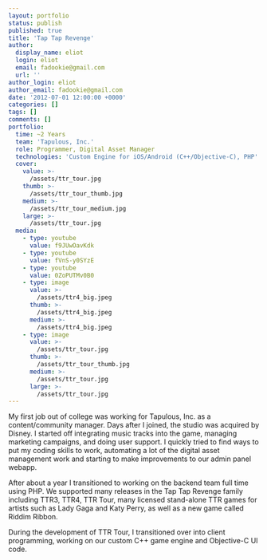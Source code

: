 ```yaml
---
layout: portfolio
status: publish
published: true
title: 'Tap Tap Revenge'
author:
  display_name: eliot
  login: eliot
  email: fadookie@gmail.com
  url: ''
author_login: eliot
author_email: fadookie@gmail.com
date: '2012-07-01 12:00:00 +0000'
categories: []
tags: []
comments: []
portfolio:
  time: ~2 Years
  team: 'Tapulous, Inc.'
  role: Programmer, Digital Asset Manager
  technologies: 'Custom Engine for iOS/Android (C++/Objective-C), PHP'
  cover:
    value: >-
      /assets/ttr_tour.jpg
    thumb: >-
      /assets/ttr_tour_thumb.jpg
    medium: >-
      /assets/ttr_tour_medium.jpg
    large: >-
      /assets/ttr_tour.jpg
  media:
    - type: youtube
      value: f9JUwOavKdk
    - type: youtube
      value: fVnS-y0SYzE
    - type: youtube
      value: 0ZoPUTMv0B0
    - type: image
      value: >-
        /assets/ttr4_big.jpeg
      thumb: >-
        /assets/ttr4_big.jpeg
      medium: >-
        /assets/ttr4_big.jpeg
    - type: image
      value: >-
        /assets/ttr_tour.jpg
      thumb: >-
        /assets/ttr_tour_thumb.jpg
      medium: >-
        /assets/ttr_tour.jpg
      large: >-
        /assets/ttr_tour.jpg
---
```


My first job out of college was working for Tapulous, Inc. as a content/community manager. Days after I joined, the studio was acquired by Disney. I started off integrating music tracks into the game, managing marketing campaigns, and doing user support. I quickly tried to find ways to put my coding skills to work, automating a lot of the digital asset management work and starting to make improvements to our admin panel webapp.

After about a year I transitioned to working on the backend team full time using PHP. We supported many releases in the Tap Tap Revenge family including TTR3, TTR4, TTR Tour, many licensed stand-alone TTR games for artists such as Lady Gaga and Katy Perry, as well as a new game called Riddim Ribbon.

During the development of TTR Tour, I transitioned over into client programming, working on our custom C++ game engine and Objective-C UI code.